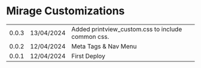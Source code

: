 <h1>Mirage Customizations</h1>
<table>
  <tr><td>0.0.3</td><td>13/04/2024</td><td>Added printview_custom.css to include common css.</td></tr>
  <tr><td>0.0.2</td><td>12/04/2024</td><td>Meta Tags & Nav Menu</td></tr>
  <tr><td>0.0.1</td><td>12/04/2024</td><td>First Deploy</td></tr>
</table>
